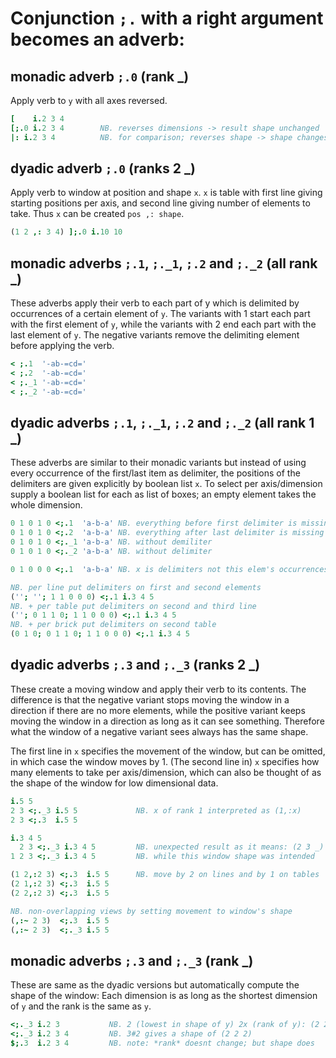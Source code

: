 # Conjunction `;.` with a right argument becomes an adverb:

## monadic adverb `;.0` (rank _)

Apply verb to `y` with all axes reversed.
```J
[    i.2 3 4
[;.0 i.2 3 4        NB. reverses dimensions -> result shape unchanged
|: i.2 3 4          NB. for comparison; reverses shape -> shape changes
```

## dyadic adverb `;.0` (ranks 2 _)

Apply verb to window at position and shape `x`. `x` is table with first
line giving starting positions per axis, and second line giving number
of elements to take. Thus `x` can be created `pos ,: shape`.
```J
(1 2 ,: 3 4) ];.0 i.10 10
```

## monadic adverbs `;.1`, `;._1`, `;.2` and `;._2` (all rank _)

These adverbs apply their verb to each part of y which is delimited by
occurrences of a certain element of `y`. The variants with 1 start each
part with the first element of `y`, while the variants with 2 end each
part with the last element of `y`. The negative variants remove the
delimiting element before applying the verb.
```J
< ;.1  '-ab-=cd='
< ;.2  '-ab-=cd='
< ;._1 '-ab-=cd='
< ;._2 '-ab-=cd='
```

## dyadic adverbs `;.1`, `;._1`, `;.2` and `;._2` (all rank 1 _)

These adverbs are similar to their monadic variants but instead of using
every occurrence of the first/last item as delimiter, the positions of
the delimiters are given explicitly by boolean list `x`. To select per
axis/dimension supply a boolean list for each as list of boxes; an empty
element takes the whole dimension.
```J
0 1 0 1 0 <;.1  'a-b-a' NB. everything before first delimiter is missing
0 1 0 1 0 <;.2  'a-b-a' NB. everything after last delimiter is missing
0 1 0 1 0 <;._1 'a-b-a' NB. without demiliter
0 1 0 1 0 <;._2 'a-b-a' NB. without delimiter

0 1 0 0 0 <;.1  'a-b-a' NB. x is delimiters not this elem's occurrences

NB. per line put delimiters on first and second elements
(''; ''; 1 1 0 0 0) <;.1 i.3 4 5
NB. + per table put delimiters on second and third line
(''; 0 1 1 0; 1 1 0 0 0) <;.1 i.3 4 5
NB. + per brick put delimiters on second table
(0 1 0; 0 1 1 0; 1 1 0 0 0) <;.1 i.3 4 5
```

## dyadic adverbs `;.3` and `;._3` (ranks 2 _)

These create a moving window and apply their verb to its contents. The
difference is that the negative variant stops moving the window in a
direction if there are no more elements, while the positive variant
keeps moving the window in a direction as long as it can see something.
Therefore what the window of a negative variant sees always has the same
shape.

The first line in `x` specifies the movement of the window, but can be
omitted, in which case the window moves by 1. (The second line in) `x`
specifies how many elements to take per axis/dimension, which can also
be thought of as the shape of the window for low dimensional data.

```J
i.5 5
2 3 <;._3 i.5 5             NB. x of rank 1 interpreted as (1,:x)
2 3 <;.3  i.5 5

i.3 4 5
  2 3 <;._3 i.3 4 5         NB. unexpected result as it means: (2 3 _)
1 2 3 <;._3 i.3 4 5         NB. while this window shape was intended

(1 2,:2 3) <;.3  i.5 5      NB. move by 2 on lines and by 1 on tables
(2 1,:2 3) <;.3  i.5 5
(2 2,:2 3) <;.3  i.5 5

NB. non-overlapping views by setting movement to window's shape
(,:~ 2 3)  <;.3  i.5 5
(,:~ 2 3)  <;._3 i.5 5
```

## monadic adverbs `;.3` and `;._3` (rank _)

These are same as the dyadic versions but automatically compute the
shape of the window: Each dimension is as long as the shortest dimension
of `y` and the rank is the same as `y`.
```J
<;._3 i.2 3           NB. 2 (lowest in shape of y) 2x (rank of y): (2 2)
<;._3 i.2 3 4         NB. 3#2 gives a shape of (2 2 2)
$;.3  i.2 3 4         NB. note: *rank* doesnt change; but shape does
```
